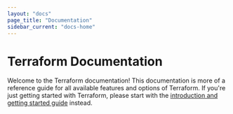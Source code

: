 ```yaml
---
layout: "docs"
page_title: "Documentation"
sidebar_current: "docs-home"
---
```


# Terraform Documentation

Welcome to the Terraform documentation! This documentation is more of a reference
guide for all available features and options of Terraform. If you're just getting
started with Terraform, please start with the
[introduction and getting started guide](/intro/index.html) instead.
